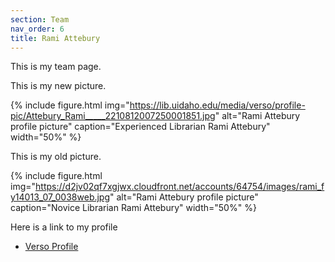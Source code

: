 ```yaml
---
section: Team
nav_order: 6
title: Rami Attebury
---
```


This is my team page. 

This is my new picture.

{% include figure.html img="https://lib.uidaho.edu/media/verso/profile-pic/Attebury_Rami_____2210812007250001851.jpg" alt="Rami Attebury profile picture" caption="Experienced Librarian Rami Attebury" width="50%" %}

This is my old picture.

{% include figure.html img="https://d2jv02qf7xgjwx.cloudfront.net/accounts/64754/images/rami_fy14013_07_0038web.jpg" alt="Rami Attebury profile picture" caption="Novice Librarian Rami Attebury" width="50%" %}

Here is a link to my profile

- [Verso Profile](https://verso.uidaho.edu/esploro/search/researchers?query=attebury&page=1&scope=all&institution=01ALLIANCE_UID)
